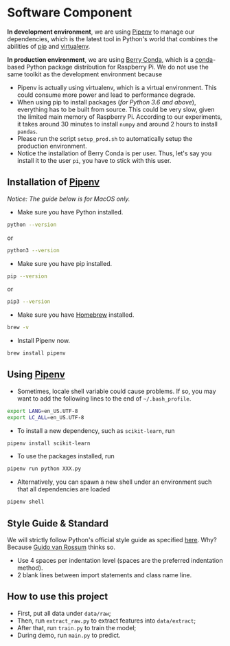 # Software Component

**In development environment**, we are using [Pipenv](https://pipenv.readthedocs.io/) to manage our dependencies, which is the latest tool in Python's world that combines the abilities of [pip](https://pypi.org/project/pip/) and [virtualenv](https://virtualenv.pypa.io/).

**In production environment**, we are using [Berry Conda](https://github.com/jjhelmus/berryconda), which is a [conda](https://conda.io/)-based Python package distribution for Raspberry Pi. We do not use the same toolkit as the development environment because
- Pipenv is actually using virtualenv, which is a virtual environment. This could consume more power and lead to performance degrade.
- When using pip to install packages (_for Python 3.6 and above_), everything has to be built from source. This could be very slow, given the limited main memory of Raspberry Pi. According to our experiments, it takes around 30 minutes to install `numpy` and around 2 hours to install `pandas`.
- Please run the script `setup_prod.sh` to automatically setup the production environment.
- Notice the installation of Berry Conda is per user. Thus, let's say you install it to the user `pi`, you have to stick with this user.

## Installation of [Pipenv](https://pipenv.readthedocs.io/)

_Notice: The guide below is for MacOS only._

- Make sure you have Python installed.
```bash
python --version
```
or
```bash
python3 --version
```
- Make sure you have pip installed.
```bash
pip --version
```
or
```bash
pip3 --version
```
- Make sure you have [Homebrew]() installed.
```bash
brew -v
```
- Install Pipenv now.
```bash
brew install pipenv
```

## Using [Pipenv](https://pipenv.readthedocs.io/)

- Sometimes, locale shell variable could cause problems. If so, you may want to add the following lines to the end of `~/.bash_profile`.
```bash
export LANG=en_US.UTF-8
export LC_ALL=en_US.UTF-8
```
- To install a new dependency, such as `scikit-learn`, run
```bash
pipenv install scikit-learn
```
- To use the packages installed, run
```bash
pipenv run python XXX.py
```
- Alternatively, you can spawn a new shell under an environment such that all dependencies are loaded
```bash
pipenv shell
```

## Style Guide & Standard

We will strictly follow Python's official style guide as specified [here](https://www.python.org/dev/peps/pep-0008/). Why? Because [Guido van Rossum](https://en.wikipedia.org/wiki/Guido_van_Rossum) thinks so.

- Use 4 spaces per indentation level (spaces are the preferred indentation method).
- 2 blank lines between import statements and class name line.

## How to use this project

- First, put all data under `data/raw`;
- Then, run `extract_raw.py` to extract features into `data/extract`;
- After that, run `train.py` to train the model;
- During demo, run `main.py` to predict.
